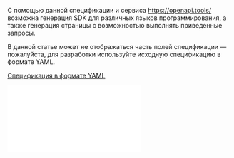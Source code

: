 С помощью данной спецификации и сервиса https://openapi.tools/ возможна генерация SDK для различных языков программирования, а также генерация страницы с возможностью выполнять приведенные запросы.

<warn>

В данной статье может не отображаться часть полей спецификации — пожалуйста, для разработки используйте исходную спецификацию в формате YAML.

</warn>

[Спецификация в формате YAML](./assets/visionapi.yaml "download")

![{swagger}](./assets/visionapi.swagger.json)
